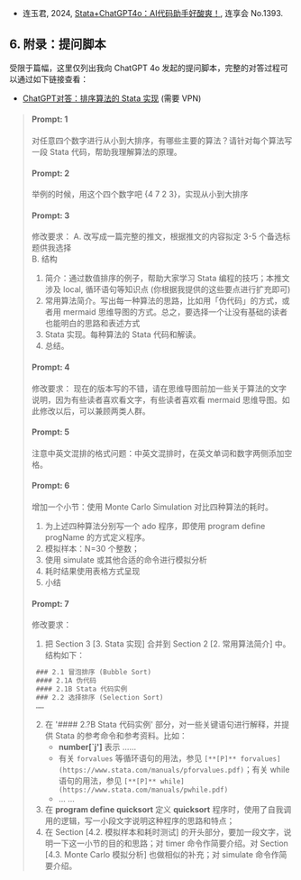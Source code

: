 
- 连玉君, 2024, [Stata+ChatGPT4o：AI代码助手好酸爽！](https://www.lianxh.cn/details/1393.html), 连享会 No.1393.


## 6. 附录：提问脚本

受限于篇幅，这里仅列出我向 ChatGPT 4o 发起的提问脚本，完整的对答过程可以通过如下链接查看：
- [ChatGPT对答：排序算法的 Stata 实现](https://chatgpt.com/share/ad03a87d-1649-4b29-8f29-0f328720d388) (需要 VPN)

>#### Prompt: 1
>对任意四个数字进行从小到大排序，有哪些主要的算法？请针对每个算法写一段 Stata 代码，帮助我理解算法的原理。
>
>#### Prompt: 2
>举例的时候，用这个四个数字吧 {4 7 2 3}，实现从小到大排序
>
>#### Prompt: 3
>修改要求： 
>A. 改写成一篇完整的推文，根据推文的内容拟定 3-5 个备选标题供我选择    
>B. 结构 
>   1. 简介：通过数值排序的例子，帮助大家学习 Stata 编程的技巧；本推文涉及 local, 循环语句等知识点 (你根据我提供的这些要点进行扩充即可)   
>   2. 常用算法简介。写出每一种算法的思路，比如用「伪代码」的方式，或者用 mermaid 思维导图的方式。总之，要选择一个让没有基础的读者也能明白的思路和表述方式 
>   3. Stata 实现。每种算法的 Stata 代码和解读。 
>   4. 总结。
>
>#### Prompt: 4
>修改要求： 现在的版本写的不错，请在思维导图前加一些关于算法的文字说明，因为有些读者喜欢看文字，有些读者喜欢看 mermaid 思维导图。如此修改以后，可以兼顾两类人群。
>
>#### Prompt: 5
>注意中英文混排的格式问题：中英文混排时，在英文单词和数字两侧添加空格。
>
>#### Prompt: 6
>增加一个小节：使用 Monte Carlo Simulation 对比四种算法的耗时。
>1. 为上述四种算法分别写一个 ado 程序，即使用 program define progName 的方式定义程序。
>2. 模拟样本：N=30 个整数；
>3. 使用 simulate 或其他合适的命令进行模拟分析
>4. 耗时结果使用表格方式呈现
>5. 小结
>
>#### Prompt: 7
>修改要求：
>1. 把 Section 3 [3. Stata 实现] 合并到 Section 2 [2. 常用算法简介] 中。结构如下：
>   ```md
>    ### 2.1 冒泡排序 (Bubble Sort) 
>    #### 2.1A 伪代码
>    #### 2.1B Stata 代码实例
>    ### 2.2 选择排序 (Selection Sort)
>    ……
>   ```     
> 2. 在 '#### 2.?B Stata 代码实例' 部分，对一些关键语句进行解释，并提供 Stata 的参考命令和参考资料。比如：
>    - **number[`j']** 表示 ……
>    - 有关 `forvalues` 等循环语句的用法，参见 `[**[P]** forvalues](https://www.stata.com/manuals/pforvalues.pdf)`；有关 while 语句的用法，参见 `[**[P]** while](https://www.stata.com/manuals/pwhile.pdf)`
>     - ... ... 
>2. 在 **program define quicksort** 定义 **quicksort** 程序时，使用了自我调用的逻辑，写一小段文字说明这种程序的思路和特点；
>3. 在 Section [4.2. 模拟样本和耗时测试] 的开头部分，要加一段文字，说明一下这一小节的目的和思路；对 timer 命令作简要介绍。对 Section [4.3. Monte Carlo 模拟分析] 也做相似的补充；对 simulate 命令作简要介绍。
